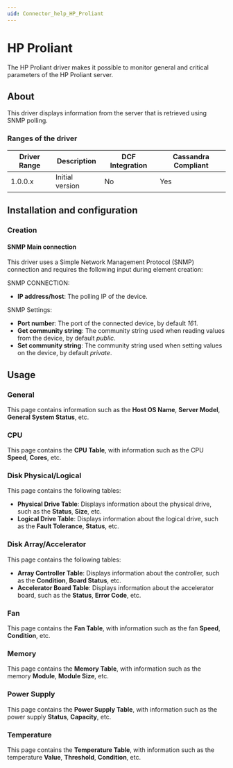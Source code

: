 ```yaml
---
uid: Connector_help_HP_Proliant
---
```


# HP Proliant

The HP Proliant driver makes it possible to monitor general and critical parameters of the HP Proliant server.

## About

This driver displays information from the server that is retrieved using SNMP polling.

### Ranges of the driver

| **Driver Range** | **Description** | **DCF Integration** | **Cassandra Compliant** |
|------------------|-----------------|---------------------|-------------------------|
| 1.0.0.x          | Initial version | No                  | Yes                     |

## Installation and configuration

### Creation

#### SNMP Main connection

This driver uses a Simple Network Management Protocol (SNMP) connection and requires the following input during element creation:

SNMP CONNECTION:

- **IP address/host**: The polling IP of the device.

SNMP Settings:

- **Port number**: The port of the connected device, by default *161*.
- **Get community string**: The community string used when reading values from the device, by default *public*.
- **Set community string**: The community string used when setting values on the device, by default *private*.

## Usage

### General

This page contains information such as the **Host OS Name**, **Server Model**, **General System Status**, etc.

### CPU

This page contains the **CPU Table**, with information such as the CPU **Speed**, **Cores**, etc.

### Disk Physical/Logical

This page contains the following tables:

- **Physical Drive Table**: Displays information about the physical drive, such as the **Status**, **Size**, etc.
- **Logical Drive Table**: Displays information about the logical drive, such as the **Fault Tolerance**, **Status**, etc.

### Disk Array/Accelerator

This page contains the following tables:

- **Array Controller Table**: Displays information about the controller, such as the **Condition**, **Board Status**, etc.
- **Accelerator Board Table**: Displays information about the accelerator board, such as the **Status**, **Error Code**, etc.

### Fan

This page contains the **Fan Table**, with information such as the fan **Speed**, **Condition**, etc.

### Memory

This page contains the **Memory Table**, with information such as the memory **Module**, **Module Size**, etc.

### Power Supply

This page contains the **Power Supply Table**, with information such as the power supply **Status**, **Capacity**, etc.

### Temperature

This page contains the **Temperature Table**, with information such as the temperature **Value**, **Threshold**, **Condition**, etc.

